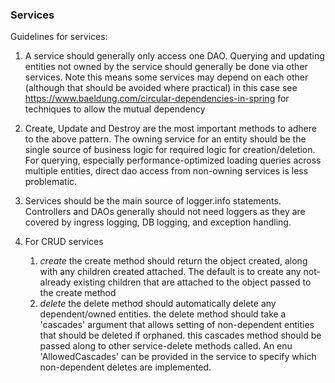 ### Services

Guidelines for services:

1. A service should generally only access one DAO.  Querying and updating entities not owned by the 
service should generally be done via other services.  Note this means some services may depend on each other
   (although that should be avoided where practical)  in this case see https://www.baeldung.com/circular-dependencies-in-spring
for techniques to allow the mutual dependency
2. Create, Update and Destroy are the most important methods to adhere to the above pattern. The owning service for
an entity should be the single source of business logic for required logic for creation/deletion.
For querying, especially performance-optimized loading queries across multiple entities, direct dao
access from non-owning services is less problematic.
3. Services should be the main source of logger.info statements.  Controllers and DAOs generally should not need loggers as
they are covered by ingress logging, DB logging, and exception handling. 

4. For CRUD services
   1. *create* the create method should return the object created, along with any children created attached.
   The default is to create any not-already existing children that are attached to the object
   passed to the create method
   2. *delete*  the delete method should automatically 
   delete any dependent/owned entities.  the delete method should take a 'cascades' argument
   that allows setting of non-dependent entities that should be deleted if orphaned.  this cascades method 
   should be passed along to other service-delete methods called.  An enu 'AllowedCascades' can be
   provided in the service to specify which non-dependent deletes are implemented.
